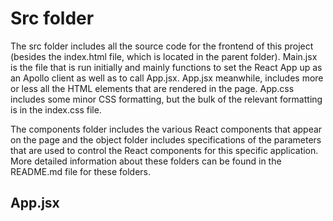 # Src folder

The src folder includes all the source code for the frontend of this project (besides the index.html file, which is located in the parent folder). Main.jsx is the file that is run initially and mainly functions to set the React App up as an Apollo client as well as to call App.jsx. App.jsx meanwhile, includes more or less all the HTML elements that are rendered in the page. App.css includes some minor CSS formatting, but the bulk of the relevant formatting is in the index.css file.

The components folder includes the various React components that appear on the page and the object folder includes specifications of the parameters that are used to control the React components for this specific application. More detailed information about these folders can be found in the README.md file for these folders.

## App.jsx
